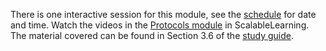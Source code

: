 There is one interactive session for this module, see the [schedule][schedule] 
for date and time.
Watch the videos in the [Protocols module][SL-proto] in ScalableLearning.
The material covered can be found in Section 3.6 of the [study 
guide][studyguide].

[schedule]: https://miun.se/schema
[studyguide]: https://ver.miun.se/courses/security/infosakc/studyguide.pdf
[SL-proto]: https://www.scalable-learning.com/#/courses/3659/modules/16792/courseware
